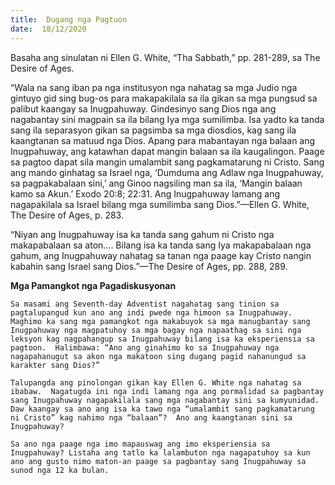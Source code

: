 ```yaml
---
title:  Dugang nga Pagtuon
date:  18/12/2020
---
```


Basaha ang sinulatan ni Ellen G. White, “Tha Sabbath,” pp. 281-289, sa The Desire of Ages.

“Wala na sang iban pa nga institusyon nga nahatag sa mga Judio nga gintuyo gid sing bug-os para makapakilala sa ila gikan sa mga pungsud sa palibut kaangay sa Inugpahuway.  Gindesinyo sang Dios nga ang nagabantay sini magpain sa ila bilang Iya mga sumilimba.  Isa yadto ka tanda sang ila separasyon gikan sa pagsimba sa mga diosdios, kag sang ila kaangtanan sa matuud nga Dios.  Apang para mabantayan nga balaan ang Inugpahuway, ang katawhan dapat mangin balaan sa ila kaugalingon.  Paage sa pagtoo dapat sila mangin umalambit sang pagkamatarung ni Cristo.  Sang ang mando ginhatag sa Israel nga, ‘Dumduma ang Adlaw nga Inugpahuway, sa pagpakabalaan sini,’ ang Ginoo nagsiling man sa ila, ‘Mangin balaan kamo sa Akun.’ Exodo 20:8; 22:31.  Ang Inugpahuway lamang ang nagapakilala sa Israel bilang mga sumilimba sang Dios.”—Ellen G. White, The Desire of Ages, p. 283.

“Niyan ang Inugpahuway isa ka tanda sang gahum ni Cristo nga makapabalaan sa aton…. Bilang isa ka tanda sang Iya makapabalaan nga gahum, ang Inugpahuway nahatag sa tanan nga paage kay Cristo nangin kabahin sang Israel sang Dios.”—The Desire of Ages, pp. 288, 289.

**Mga Pamangkot nga Pagadiskusyonan**

`Sa masami ang Seventh-day Adventist nagahatag sang tinion sa pagtalupangud kun ano ang indi pwede nga himoon sa Inugpahuway.  Maghimo ka sang mga pamangkot nga makabuyok sa mga manugbantay sang Inugpahuway nga magpatuhoy sa mga bagay nga napaathag sa sini nga leksyon kag nagpahangup sa Inugpahuway bilang isa ka eksperiensia sa pagtoon.  Halimbawa: “Ano ang ginahimo ko sa Inugpahuway nga nagapahanugut sa akon nga makatoon sing dugang pagid nahanungud sa karakter sang Dios?”`

`Talupangda ang pinolongan gikan kay Ellen G. White nga nahatag sa ibabaw.  Nagatugda ini nga indi lamang nga ang pormalidad sa pagbantay sang Inugpahuway nagapakilala sang mga nagabantay sini sa kumyunidad.  Daw kaangay sa ano ang isa ka tawo nga “umalambit sang pagkamatarung ni Cristo” kag nahimo nga “balaan”?  Ano ang kaangtanan sini sa Inugpahuway?`

`Sa ano nga paage nga imo mapauswag ang imo eksperiensia sa Inugpahuway? Listaha ang tatlo ka lalambuton nga nagapatuhoy sa kun ano ang gusto nimo maton-an paage sa pagbantay sang Inugpahuway sa sunod nga 12 ka bulan.`
